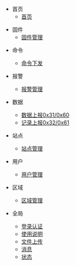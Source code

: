 - 首页
    - [首页](/首页/首页.md)

[comment]: <> (- 微信)

[comment]: <> (    - [消火栓数据]&#40;/微信/消火栓数据.md&#41;)

[comment]: <> (    - [明细数据]&#40;/微信/明细数据.md&#41;)

[comment]: <> (    - [任务管理]&#40;/微信/任务管理.md&#41;)

[comment]: <> (    - [报警管理]&#40;/微信/报警管理.md&#41;)

[comment]: <> (    - [报警授权]&#40;/微信/报警授权.md&#41;)

[comment]: <> (    - [站点管理]&#40;/微信/站点管理.md&#41;)

[comment]: <> (    - [站点日志]&#40;/微信/站点日志.md&#41;)

[comment]: <> (    - [微信管理]&#40;/微信/微信管理.md&#41;)

- 固件
    - [固件管理](/固件/固件管理.md)    

[comment]: <> (- 报表)

[comment]: <> (    - [报表信息]&#40;/报表/报表信息.md&#41;)

[comment]: <> (- 任务)

[comment]: <> (    - [任务管理]&#40;/任务/任务管理.md&#41;)

- 命令
    - [命令下发](/命令/命令下发.md)

- 报警
    - [报警管理](/报警/报警管理.md)

[comment]: <> (    - [-报警授权管理]&#40;/报警/报警授权管理.md&#41;)

- 数据
    - [数据上报0x31/0x60](/数据/数据上报.md)
    - [记录上报0x32/0x61](/数据/记录上报.md)

- 站点
    - [站点管理](/站点/站点管理.md)

- 用户
    - [用户管理](/用户/用户管理.md)

- 区域
    - [区域管理](/区域/区域管理.md)

- 全局
    - [登录认证](/全局/登录认证.md)
    - [使用说明](/全局/使用说明.md)
    - [文件上传](/全局/文件上传.md)
    - [消息](/全局/消息.md)
    - [状态](/全局/状态.md)